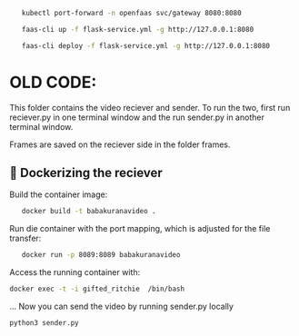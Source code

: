 ```bash
   kubectl port-forward -n openfaas svc/gateway 8080:8080
```
```bash
   faas-cli up -f flask-service.yml -g http://127.0.0.1:8080  
```
```bash
   faas-cli deploy -f flask-service.yml -g http://127.0.0.1:8080  
```


# OLD CODE:
This folder contains the video reciever and sender.
To run the two, first run reciever.py in one terminal window and the run sender.py in another terminal window.

Frames are saved on the reciever side in the folder frames.

## 🐳 Dockerizing the reciever
Build the container image:
```bash
   docker build -t babakuranavideo . 
```
Run die container with the port mapping, which is adjusted for the file transfer:
```bash
   docker run -p 8089:8089 babakuranavideo 
```
Access the running container with:
```bash
docker exec -t -i gifted_ritchie  /bin/bash
```
... Now you can send the video by running sender.py locally
```bash
python3 sender.py
```
